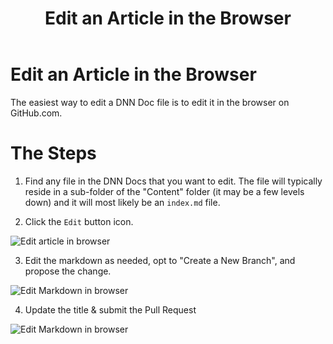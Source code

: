﻿---
uid: how-to-edit-an-article-in-browser
locale: en
title: Edit an Article in the Browser
dnneditions: 
dnnversion: 09.02.00
---

# Edit an Article in the Browser
The easiest way to edit a DNN Doc file is to edit it in the browser on GitHub.com.

# The Steps

1. Find any file in the DNN Docs that you want to edit. The file will typically reside in a sub-folder of the "Content" folder (it may be a few levels down) and it will most likely be an ```index.md``` file.

2. Click the ```Edit``` button icon.

![Edit article in browser](/images/edit-article-in-browser.jpg)



3. Edit the markdown as needed, opt to "Create a New Branch", and propose the change.

![Edit Markdown in browser](/images/in-browser-pull-request.gif)



4. Update the title & submit the Pull Request

![Edit Markdown in browser](/images/In-Browser-Pull-Request-2.gif)
